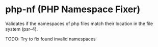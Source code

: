 # php-nf (PHP Namespace Fixer)

Validates if the namespaces of php files match their location in the file system (psr-4).

TODO:
Try to fix found invalid namespaces
